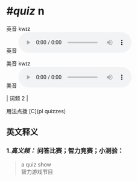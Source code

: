 # ***\#quiz*** n
英音 kwɪz  
英音
<audio src="./media/quiz-B.aac" controls="controls"></audio>

美音 kwɪz  
美音
<audio src="./media/quiz.aac" controls="controls"></audio>



| 词频 2 |  

用法点拨  [C](pl quizzes)

英文释义
---
### 1.*高义频：* **问答比赛；智力竞赛；小测验：**  

 > a quiz show  
 > 智力游戏节目    


